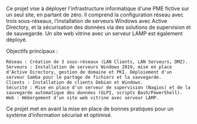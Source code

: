 Ce projet vise à déployer l'infrastructure informatique d'une PME fictive sur un seul site, en partant de zéro. Il comprend la configuration réseau avec trois sous-réseaux, l'installation de serveurs Windows avec Active Directory, et la sécurisation des données via des solutions de supervision et de sauvegarde. Un site web vitrine avec un serveur LAMP est également déployé.

Objectifs principaux :

    Réseau : Création de 3 sous-réseaux (LAN Clients, LAN Serveurs, DMZ).
    Serveurs : Installation de serveurs Windows 2019, mise en place d'Active Directory, gestion de domaine et PKI. Déploiement d'un serveur Samba pour le partage de fichiers et la sauvegarde.
    Clients : Installation de clients Debian et Windows.
    Sécurité : Mise en place d'un serveur de supervision (Nagios) et de la sauvegarde automatique des données (GLPI, scripts Bash/PowerShell).
    Web : Hébergement d’un site web vitrine avec serveur LAMP.

Ce projet met en avant la mise en place de bonnes pratiques pour un système d’information sécurisé et optimisé.
